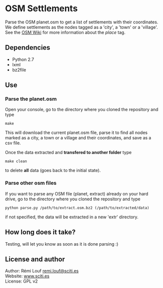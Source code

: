 # OSM Settlements

Parse the OSM planet.osm to get a list of settlements with their coordinates. We define settlements as the nodes tagged as a 'city', a 'town' or a 'village'. See the [OSM Wiki](http://wiki.openstreetmap.org/wiki/Key:place) for more information about the *place* tag. 

## Dependencies

* Python 2.7
* lxml
* bz2file

## Use

### Parse the planet.osm

Open your console, go to the directory where you cloned the repository and type

```
make 
```

This will download the current planet.osm file, parse it to find all nodes
marked as a city, a town or a village and their coordinates, and save as a csv
file.

Once the data extracted and **transfered to another folder** type 

```
make clean
``` 

to delete **all** data (goes back to the initial state).

### Parse other osm files

If you want to parse any OSM file (planet, extract) already on your hard drive,
go to the directory where you cloned the repository and type

```
python parse.py /path/to/extract.osm.bz2 (/path/to/extracted/data)
```

if not specified, the data will be extracted in a new 'extr' directory.

## How long does it take?

Testing, will let you know as soon as it is done parsing :) 

## License and author

Author: Rémi Louf <remi.louf@sciti.es>  
Website: www.sciti.es  
License: GPL v2
